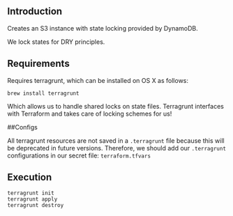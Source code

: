## Introduction
Creates an S3 instance with state locking provided by DynamoDB.

We lock states for DRY principles. 

## Requirements

Requires terragrunt, which can be installed on OS X as follows:
```
brew install terragrunt
```

Which allows us to handle shared locks on state files. Terragrunt interfaces with
Terraform and takes care of locking schemes for us!

##Configs

All terragrunt resources are not saved in a ```.terragrunt``` file because this will be deprecated in future versions.
Therefore, we should add our ```.terragrunt``` configurations in our secret file: ```terraform.tfvars```

## Execution
```
terragrunt init
terragrunt apply
terragrunt destroy
```